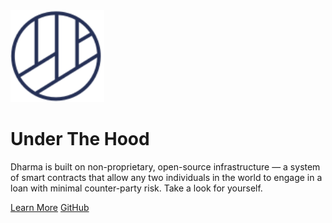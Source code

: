 <!-- _coverpage.md -->

<img src="media/dharma.svg" width="150" color="white">




# Under The Hood
Dharma is built on non-proprietary, open-source infrastructure — a system of smart contracts that allow any two individuals in the world to engage in a loan with minimal counter-party risk. Take a look for yourself.

[Learn More](#main)
[GitHub](https://github.com/dharmaprotocol/)
